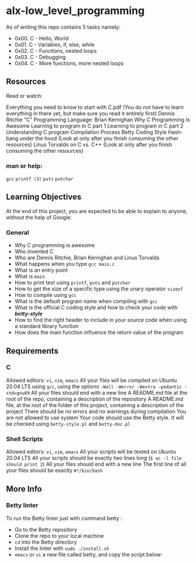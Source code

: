 # alx-low_level_programming

As of writing this repo contains 5 tasks namely:
* 0x00. C - Hello, World
* 0x01. C - Variables, if, else, while
* 0x02. C - Functions, nested loops
* 0x03. C - Debugging
* 0x04. C - More functions, more nested loops

## Resources

Read or watch:

Everything you need to know to start with C.pdf (You do not have to learn everything in there yet, but make sure you read it entirely first)
Dennis Ritchie
“C” Programming Language: Brian Kernighan
Why C Programming Is Awesome
Learning to program in C part 1
Learning to program in C part 2
Understanding C program Compilation Process
Betty Coding Style
Hash-bang under the hood (Look at only after you finish consuming the other resources)
Linus Torvalds on C vs. C++ (Look at only after you finish consuming the other resources)

### man or help:

`gcc`
`printf (3)`
`puts`
`putchar`

## Learning Objectives

At the end of this project, you are expected to be able to explain to anyone, without the help of Google:

### General


* Why C programming is awesome
* Who invented C
* Who are Dennis Ritchie, Brian Kernighan and Linus Torvalds
* What happens when you type `gcc main.c`
* What is an entry point
* What is `main`
* How to print text using `printf`, `puts` and `putchar`
* How to get the size of a specific type using the unary operator `sizeof`
* How to compile using `gcc`
* What is the default program name when compiling with `gcc`
* What is the official C coding style and how to check your code with ***betty-style***
* How to find the right header to include in your source code when using a standard library function
* How does the main function influence the return value of the program

## Requirements

### C
Allowed editors: `vi`, `vim`, `emacs`
All your files will be compiled on Ubuntu 20.04 LTS using `gcc`, using the options `-Wall -Werror -Wextra -pedantic -std=gnu89`
All your files should end with a new line
A README.md file at the root of the repo, containing a description of the repository
A README.md file, at the root of the folder of this project, containing a description of the project
There should be no errors and no warnings during compilation
You are not allowed to use system
Your code should use the Betty style. It will be checked using `betty-style.pl` and `betty-doc.pl`

### Shell Scripts

Allowed editors: `vi`, `vim`, `emacs`
All your scripts will be tested on Ubuntu 20.04 LTS
All your scripts should be exactly two lines long (`$ wc -l file should print 2`)
All your files should end with a new line
The first line of all your files should be exactly `#!/bin/bash`

## More Info

### Betty linter

To run the Betty linter just with command betty <filename>:

* Go to the Betty repository
* Clone the repo to your local machine
* `cd` into the Betty directory
* Install the linter with `sudo ./install.sh`
* `emacs` or `vi` a new file called betty, and copy the script below:
